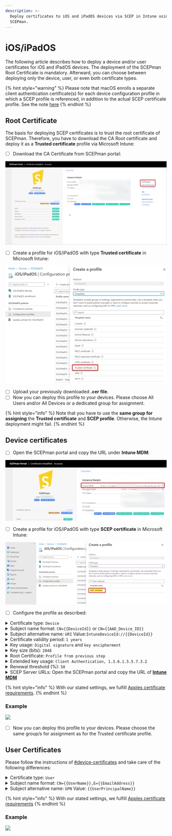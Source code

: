 ```yaml
---
description: >-
  Deploy certificates to iOS and iPadOS devices via SCEP in Intune using
  SCEPman.
---
```


# iOS/iPadOS

The following article describes how to deploy a device and/or user certificates for iOS and iPadOS devices. The deployment of the SCEPman Root Certificate is mandatory. Afterward, you can choose between deploying only the device, user, or even both certificate types.

{% hint style="warning" %}
Please note that macOS enrolls a separate client authentication certificate(s) for each device configuration profile in which a SCEP profile is referenced, in addition to the actual SCEP certificate profile. See the note [here](https://learn.microsoft.com/en-us/intune/intune-service/protect/certificates-profile-scep#assign-the-certificate-profile)
{% endhint %}

## Root Certificate

The basis for deploying SCEP certificates is to trust the root certificate of SCEPman. Therefore, you have to download the CA Root certificate and deploy it as a **Trusted certificate** profile via Microsoft Intune:

* [ ] Download the CA Certificate from SCEPman portal:

![](<../../.gitbook/assets/image-2 (10).png>)

* [ ] Create a profile for iOS/iPadOS with type **Trusted certificate** in Microsoft Intune:

![](<../../.gitbook/assets/image (19).png>)

* [ ] Upload your previously downloaded **.cer file**.
* [ ] Now you can deploy this profile to your devices. Please choose All Users and/or All Devices or a dedicated group for assignment.

{% hint style="info" %}
Note that you have to use the **same group for assigning** the **Trusted certificate** and **SCEP profile**. Otherwise, the Intune deployment might fail.
{% endhint %}

## Device certificates

* [ ] Open the SCEPman portal and copy the URL under **Intune MDM**:

![](<../../.gitbook/assets/image-3 (1).png>)

* [ ] Create a profile for iOS/iPadOS with type **SCEP certificate** in Microsoft Intune:

![](<../../.gitbook/assets/image (20).png>)

* [ ] Configure the profile as described:

<details>

<summary>Certificate type: <code>Device</code></summary>

In this section we are setting up a device certificate.

</details>

<details>

<summary>Subject name format: <code>CN={{DeviceId}}</code> or <code>CN={{AAD_Device_ID}}</code></summary>

SCEPman uses the CN field of the subject to identify the device and as a seed for the certificate serial number generation. Microsoft Entra ID (Azure AD) and Intune offer two different IDs:

* \{{DeviceId\}}: This ID is generated and used by Intune **(Recommended)**\
  \
  (requires SCEPman 2.0 or higher and [#appconfig-intunevalidation-devicedirectory](../../scepman-configuration/application-settings/scep-endpoints/intune-validation.md#appconfig-intunevalidation-devicedirectory "mention") to be set to **Intune** or **AADAndIntune**)

- \{{AAD\_Device\_ID\}}: This ID is generated and used by Microsoft Entra ID (Azure AD).\
  \
  (Note: When using Automated Device Enrollment via Apple Business Manager, this ID might change during device setup. If so, SCEPman might not be able to identify the device afterwards. The certificate would become invalid in that case.)

You can add other RDNs if needed (e.g.: `CN={{DeviceId}}, O=Contoso, CN={{WiFiMacAddress}}`). Supported variables are listed in the [Microsoft docs](https://docs.microsoft.com/en-us/mem/intune/protect/certificates-profile-scep#create-a-scep-certificate-profile).

</details>

<details>

<summary>Subject alternative name: <code>URI</code> Value:<code>IntuneDeviceId://{{DeviceId}}</code></summary>

The URI field is [recommended by Microsoft](https://techcommunity.microsoft.com/t5/intune-customer-success/new-microsoft-intune-service-for-network-access-control/ba-p/2544696) for NAC solutions to identify the devices based on their Intune Device ID.

Other SAN values like DNS can be added if needed.

</details>

<details>

<summary>Certificate validity period: <code>1 years</code></summary>

<mark style="color:orange;">**Important:**</mark> <mark style="color:orange;">iOS/iPadOS devices ignore the configuration of the validity period via Intune. Please make sure, to configure</mark> [#appconfig-validityperioddays](../../scepman-configuration/application-settings/certificates.md#appconfig-validityperioddays "mention") <mark style="color:orange;">to a fixed value. We recommend 2 years, so you have to set this variable in SCEPman configuration to 730 days. But you can leave the certificate validity period setting to 1 year because Intune ignores it anyway.</mark>\
\
**I**<mark style="color:orange;">**mportant:**</mark> <mark style="color:orange;">Also note, that</mark> <mark style="color:orange;">**certificates on iOS/iPadOS are only renewed**</mark> <mark style="color:orange;">by Intune when the device is</mark> <mark style="color:orange;">**unlocked, online, syncing and in scope of the renewal threshold**</mark><mark style="color:orange;">. If certificates are expired (e.g.: device was offline and/or locked for a long time), they won't be renewed any more. Therefore, we recommend to choose an higher value here.</mark>

</details>

<details>

<summary>Key usage: <code>Digital signature</code> and <code>key encipherment</code></summary>

Please activate both cryptographic actions.

</details>

<details>

<summary>Key size (bits): <code>2048</code></summary>

SCEPman supports 2048 bits.

</details>

<details>

<summary>Root Certificate: <code>Profile from previous step</code></summary>

Please select the Intune profile from [#root-certificate](ios.md#root-certificate "mention").

</details>

<details>

<summary>Extended key usage: <code>Client Authentication, 1.3.6.1.5.5.7.3.2</code></summary>

Please choose **Client Authentication (1.3.6.1.5.5.7.3.2)** under **Predefined values**. The other fields will be filled out automatically.

<mark style="color:orange;">**Important:**</mark> <mark style="color:orange;">iOS/iPadOS devices do not support any Extended Key Usages (EKUs) other than</mark> <mark style="color:orange;">`Client Authentication`</mark> <mark style="color:orange;">. This means that any other EKUs configured in this profile will be ignored.</mark>

</details>

<details>

<summary>Renewal threshold (%): <code>50</code></summary>

This value defines when the device is allowed to renew its certificate (based on remaining lifetime of existing certificate). Please read the note under **Certificate validity period** and select a suitable value that allows the device the renew the certificate over a long period. A value of 50% would allow the device with a 1 years valid certificate to start renewal 182 days before expiration.

</details>

<details>

<summary>SCEP Server URLs: Open the SCEPman portal and copy the URL of <a href="ios.md#device-certificates"><strong>Intune MDM</strong></a></summary>

**Example**

```
https://scepman.contoso.com/certsrv/mscep/mscep.dll
```

</details>

{% hint style="info" %}
With our stated settings, we fulfill [Apples certificate requirements](https://support.apple.com/en-us/HT210176).
{% endhint %}

### Example

![](../../.gitbook/assets/ReplaceDeviOS.png)

* [ ] Now you can deploy this profile to your devices. Please choose the same group/s for assignment as for the Trusted certificate profile.

## User Certificates

Please follow the instructions of [#device-certificates](ios.md#device-certificates "mention") and take care of the following differences:

<details>

<summary>Certificate type: <code>User</code></summary>

In this section we are setting up a user certificate.

</details>

<details>

<summary>Subject name format: <code>CN={{UserName}},E={{EmailAddress}}</code></summary>

You can define RDNs based on your needs. Supported variables are listed in the [Microsoft docs](https://docs.microsoft.com/en-us/mem/intune/protect/certificates-profile-scep#create-a-scep-certificate-profile). We recommend to include the username (e.g.: janedoe) and email address (e.g.: janedoe@contoso.com) as baseline setting.

</details>

<details>

<summary>Subject alternative name: <code>UPN</code> Value: <code>{{UserPrincipalName}}</code></summary>

SCEPman uses the UPN in the SAN to identify the user and as a seed for the certificate serial number generation (e.g.: janedoe@contoso.com).\
\
Other SAN values like Email address can be added if needed.

</details>

{% hint style="info" %}
With our stated settings, we fulfill [Apples certificate requirements](https://support.apple.com/en-us/HT210176)
{% endhint %}

### Example

![](../../.gitbook/assets/ReplaceUsriOS.png)

